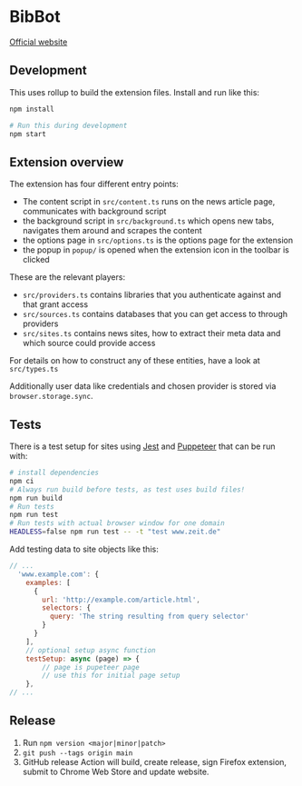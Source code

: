 # BibBot

[Official website](https://stefanw.github.io/bibbot/)

## Development

This uses rollup to build the extension files. Install and run like this:

```sh
npm install

# Run this during development
npm start
```

## Extension overview

The extension has four different entry points:

- The content script in `src/content.ts` runs on the news article page, communicates with background script
- the background script in `src/background.ts` which opens new tabs, navigates them around and scrapes the content
- the options page in `src/options.ts` is the options page for the extension
- the popup in `popup/` is opened when the extension icon in the toolbar is clicked

These are the relevant players:

- `src/providers.ts` contains libraries that you authenticate against and that grant access
- `src/sources.ts` contains databases that you can get access to through providers
- `src/sites.ts` contains news sites, how to extract their meta data and which source could provide access

For details on how to construct any of these entities, have a look at `src/types.ts`

Additionally user data like credentials and chosen provider is stored via `browser.storage.sync`.


## Tests

There is a test setup for sites using [Jest](https://jestjs.io/) and [Puppeteer](https://puppeteer.github.io/puppeteer/) that can be run with:

```bash
# install dependencies
npm ci
# Always run build before tests, as test uses build files!
npm run build
# Run tests
npm run test
# Run tests with actual browser window for one domain
HEADLESS=false npm run test -- -t "test www.zeit.de"
```

Add testing data to site objects like this:

```javascript
// ...
  'www.example.com': {
    examples: [
      {
        url: 'http://example.com/article.html',
        selectors: {
          query: 'The string resulting from query selector'
        }
      }
    ],
    // optional setup async function
    testSetup: async (page) => {
        // page is pupeteer page
        // use this for initial page setup
    },
// ...
```


## Release

1. Run `npm version <major|minor|patch>`
2. `git push --tags origin main`
3. GitHub release Action will build, create release, sign Firefox extension, submit to Chrome Web Store and update website.
